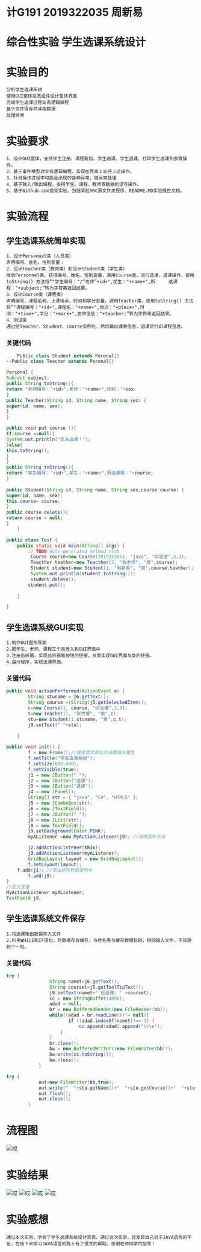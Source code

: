 # 计G191 2019322035 周新易
# 综合性实验  学生选课系统设计
# 实验目的
    分析学生选课系统
    使用GUI窗体及其组件设计窗体界面
    完成学生选课过程业务逻辑编程
    基于文件保存并读取数据
    处理异常
# 实验要求
    1、设计GUI窗体，支持学生注册、课程新加、学生选课、学生退课、打印学生选课列表等操作。
    2、基于事件模型对业务逻辑编程，实现在界面上支持上述操作。
    3、针对操作过程中可能会出现的各种异常，做异常处理
    4、基于输入/输出编程，支持学生、课程、教师等数据的读写操作。
    5、基于Github.com提交实验，包括实验SRC源文件夹程序、README.MD实验报告文档。
# 实验流程
## 学生选课系统简单实现
    1、设计Personnel类（人员类）
    声明编号、姓名、性别变量；
    2、设计Teacher类（教师类）和设计Student类（学生类）
    继承Personnel类，获得编号、姓名、性别变量，调用Course类，进行选课、退课操作，使用toString() 方法将“"学生编号："/“老师”+id+",学生："+name+",所     选课程："+subject;”转为字符串返回结果。
    3、设计Course类（课程类）
    声明编号、课程名称、上课地点、时间和学分变量，调用Teacher类，使用toString() 方法将“"课程编号："+id+",课程名："+name+",地点："+place+",时         间："+time+",学分："+mark+",老师信息："+teacher;”转为字符串返回结果。
    4、测试类
    通过给Teacher、Student、course实例化，然后输出课表信息，退课后打印课程信息。
### 关键代码
```JAVA
	Public class Student extends Peronal{}
··Public class Teacher extends Peronal{}

Personal {
Subject subject;
public String toString(){
return "老师编号："+id+",老师："+name+",性别："+sex;
}
public Teacher(String id, String name, String sex) {
super(id, name, sex);
}
}

public void put course (){
if(course ==null){
System.out.println("您未选课！");
}else{
this.toString();
}
}
public String toString(){
return "学生编号："+id+",学生："+name+",所选课程："+course;
}
 
public Student(String id, String name, String sex,course course) {
super(id, name, sex);
this.course= course;
}
public course delete(){
return course = null;
}
	}

```
```JAVA
public class Test {
	public static void main(String[] args) {
		// TODO Auto-generated method stub
		 Course course=new Course(2019322051, "java", "实验室",3,3);
		 Teacther teather=new Teacther(2, "张老师", "男",course);
		 Student student=new Student(1, "周新易", "男",course,teather);
		 System.out.println(student.toString());
		 student.delete();
		student.put();
		 
	}

}
```
## 学生选课系统GUI实现
    1.制作GUI图形界面
    2.把学生、老师、课程三个类放入到GUI界面中
    3.注册监听器，实现监听器和按钮的链接，从而实现GUI界面与类的链接。
    4.运行程序，实现选课界面。
### 关键代码
```JAVA
public void actionPerformed(ActionEvent e) {
		String stuname = j6.getText();
		String course =(String)j5.getSelectedItem();
		c=new Course(1, course, "综合楼",3,3);
		t=new Teacher(1, "张世博", "男",c);
		stu=new Student(1,stuname, "男",c,t);	   
      	j9.setText(" "+stu);	
		
	}
```
```JAVA
public void init() {
    	f = new Frame();//框架类实例化并设置相关属性
    	f.setTitle("学生选课系统");  	 
        f.setSize(600,600);
        f.setVisible(true);
        j1 = new JButton(" ");
        j2 = new JButton("选课");
        j3 = new JButton("退课");
        j4 = new JPanel();
        String[] str = { "java", "C#", "HTML5" };
        j5 = new JComboBox(str);
        j6 = new JTextField();
        j7 = new JButton(" ");
        j8 = new JList(str);
        j9 = new TextField();
        j9.setBackground(Color.PINK);
        myAListener =new MyActionListener(j9); //调用监听方法

        j2.addActionListener(this);     
        j3.addActionListener(myAListener);
        GridBagLayout layout = new GridBagLayout();
        f.setLayout(layout);
    f.add(j1); //添加控件到框架列中
        f.add(j9);
}
//定义变量
MyActionListener myAListener;
TextField j9;
```
## 学生选课系统文件保存
    1.将选课输出数据存入文件
    2.利用WHILE和IF语句，将数据存放缓存，与姓名等与缓存数据比较，相同输入文件，不同跳到下一句。
### 关键代码
```JAVA
try {
				String namet=j6.getText();
			    String courset=j5.getToolTipText();
				j9.setText(namet+" 已退课: " +courset);				
				cc = new StringBuffer(4096);
				adad = null;
				br = new BufferedReader(new FileReader(bb)); 
				while((adad = br.readLine())!= null){ 
				       if ((adad.indexOf(namet))==-1) {
				    	   cc.append(adad).append("\r\n");
					}       
				} 
				br.close(); 
				bw = new BufferedWriter((new FileWriter(bb))); 
				bw.write(cc.toString()); 
				bw.close();
			}
```
```JAVA
try {
  	    	out=new FileWriter(bb,true);
  	    	out.write("  "+stu.getName()+"  "+stu.getCourse()+"  "+stu.getTeather()+"\n");
  	    	out.flush();
  	    	out.close();
		}
 ```   
# 流程图
![哎](https://github.com/Juejianglaozhou/-/blob/master/liuchentu.png)
# 实验结果
![哎](https://github.com/Juejianglaozhou/-/blob/master/运行1.png)
![哎](https://github.com/Juejianglaozhou/-/blob/master/运行2.png)
![哎](https://github.com/Juejianglaozhou/-/blob/master/运行3.png)
![哎](https://github.com/Juejianglaozhou/-/blob/master/运行4.png)
# 实验感想
    通过本次实验，学会了学生选课系统设计实现，通过这次实验，还发现自己对于JAVA语言的不足，在接下来学习JAVA语言的路上有了很大的帮助。感谢老师同学的指导！
